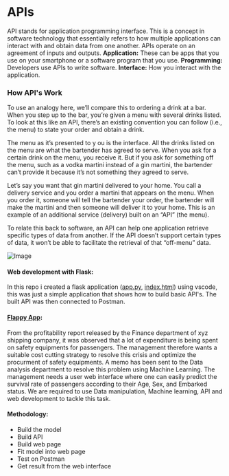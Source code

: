 # APIs

API stands for application programming interface. This is a concept in software technology that essentially refers to how multiple applications can interact with and obtain data from one another. APIs operate on an agreement of inputs and outputs.
**Application:** These can be apps that you use on your smartphone or a software program that you use.
**Programming:** Developers use APIs to write software.
**Interface:** How you interact with the application.

### How API's Work
To use an analogy here, we’ll compare this to ordering a drink at a bar. When you step up to the bar, you’re given a menu with several drinks listed. To look at this like an API, there’s an existing convention you can follow (i.e., the menu) to state your order and obtain a drink.

The menu as it’s presented to y
ou is the interface. All the drinks listed on the menu are what the bartender has agreed to serve. When you ask for a certain drink on the menu, you receive it. But if you ask for something off the menu, such as a vodka martini instead of a gin martini, the bartender can’t provide it because it’s not something they agreed to serve.

Let’s say you want that gin martini delivered to your home. You call a delivery service and you order a martini that appears on the menu. When you order it, someone will tell the bartender your order, the bartender will make the martini and then someone will deliver it to your home. This is an example of an additional service (delivery) built on an “API” (the menu).

To relate this back to software, an API can help one application retrieve specific types of data from another. If the API doesn’t support certain types of data, it won’t be able to facilitate the retrieval of that “off-menu” data.

![Image](https://media.sproutsocial.com/uploads/2015/04/API_defined3-02.png)

#### Web development with Flask:

In this repo i created a flask application ([app.py](https://github.com/toyinolape/APIs/blob/master/stutern_flask/app.py), [index.html](https://github.com/toyinolape/APIs/blob/master/stutern_flask/templates/index.html)) using vscode, this was just a simple application that shows how to build basic API's. The built API was then connected to Postman.

#### [Flappy App]():
From the profitability report released by the Finance department of xyz shipping company, it was observed that a lot of expenditure is being spent on safety equipments for passengers. 
The management therefore wants a suitable cost cutting strategy to resolve this crisis and optimize the procurment of safety equipments. A memo has been sent to the Data analysis department to resolve this problem using Machine Learning. The management needs a user web interface where one can easily predict the survival rate of passengers according to their Age, Sex, and Embarked status. We are required to use Data manipulation, Machine learning, API and web development to tackle this task. 

#### Methodology:
* Build the model
* Build API
* Build web page 
* Fit model into web page 
* Test on Postman 
* Get result from the web interface

